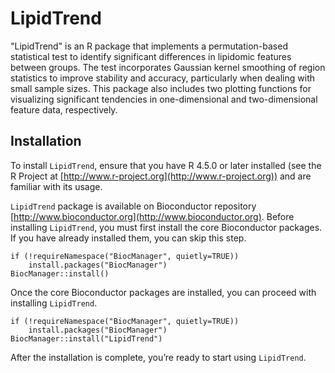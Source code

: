 # LipidTrend
"LipidTrend" is an R package that implements a permutation-based statistical test 
to identify significant differences in lipidomic features between groups. 
The test incorporates Gaussian kernel smoothing of region statistics to improve stability 
and accuracy, particularly when dealing with small sample sizes. 
This package also includes two plotting functions for visualizing significant tendencies in 
one-dimensional and two-dimensional feature data, respectively.

## Installation 
To install `LipidTrend`, ensure that you have R 4.5.0 or later installed 
(see the R Project at [http://www.r-project.org](http://www.r-project.org)) 
and are familiar with its usage.

`LipidTrend` package is available on Bioconductor repository
[http://www.bioconductor.org](http://www.bioconductor.org). 
Before installing `LipidTrend`, you must first install the core Bioconductor 
packages. If you have already installed them, you can skip this step.
```{r install_Bioconductor, eval=FALSE}
if (!requireNamespace("BiocManager", quietly=TRUE))
    install.packages("BiocManager")
BiocManager::install()
```

Once the core Bioconductor packages are installed, you can proceed with 
installing `LipidTrend`.
```{r install_package, eval=FALSE}
if (!requireNamespace("BiocManager", quietly=TRUE))
    install.packages("BiocManager")
BiocManager::install("LipidTrend")
``` 

After the installation is complete, you’re ready to start using `LipidTrend`.
